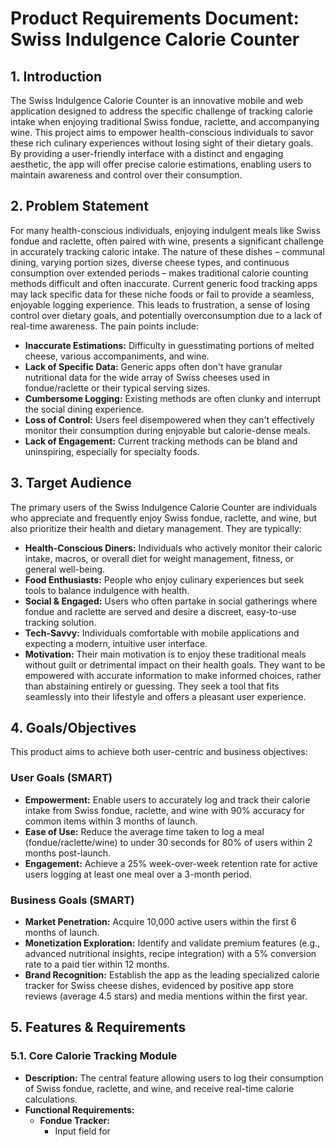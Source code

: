 # Product Requirements Document: Swiss Indulgence Calorie Counter

## 1. Introduction

The Swiss Indulgence Calorie Counter is an innovative mobile and web application designed to address the specific challenge of tracking calorie intake when enjoying traditional Swiss fondue, raclette, and accompanying wine. This project aims to empower health-conscious individuals to savor these rich culinary experiences without losing sight of their dietary goals. By providing a user-friendly interface with a distinct and engaging aesthetic, the app will offer precise calorie estimations, enabling users to maintain awareness and control over their consumption.

## 2. Problem Statement

For many health-conscious individuals, enjoying indulgent meals like Swiss fondue and raclette, often paired with wine, presents a significant challenge in accurately tracking caloric intake. The nature of these dishes – communal dining, varying portion sizes, diverse cheese types, and continuous consumption over extended periods – makes traditional calorie counting methods difficult and often inaccurate. Current generic food tracking apps may lack specific data for these niche foods or fail to provide a seamless, enjoyable logging experience. This leads to frustration, a sense of losing control over dietary goals, and potentially overconsumption due to a lack of real-time awareness. The pain points include:

*   **Inaccurate Estimations:** Difficulty in guesstimating portions of melted cheese, various accompaniments, and wine. 
*   **Lack of Specific Data:** Generic apps often don't have granular nutritional data for the wide array of Swiss cheeses used in fondue/raclette or their typical serving sizes.
*   **Cumbersome Logging:** Existing methods are often clunky and interrupt the social dining experience.
*   **Loss of Control:** Users feel disempowered when they can't effectively monitor their consumption during enjoyable but calorie-dense meals.
*   **Lack of Engagement:** Current tracking methods can be bland and uninspiring, especially for specialty foods.

## 3. Target Audience

The primary users of the Swiss Indulgence Calorie Counter are individuals who appreciate and frequently enjoy Swiss fondue, raclette, and wine, but also prioritize their health and dietary management. They are typically:

*   **Health-Conscious Diners:** Individuals who actively monitor their caloric intake, macros, or overall diet for weight management, fitness, or general well-being.
*   **Food Enthusiasts:** People who enjoy culinary experiences but seek tools to balance indulgence with health.
*   **Social & Engaged:** Users who often partake in social gatherings where fondue and raclette are served and desire a discreet, easy-to-use tracking solution.
*   **Tech-Savvy:** Individuals comfortable with mobile applications and expecting a modern, intuitive user interface.
*   **Motivation:** Their main motivation is to enjoy these traditional meals without guilt or detrimental impact on their health goals. They want to be empowered with accurate information to make informed choices, rather than abstaining entirely or guessing. They seek a tool that fits seamlessly into their lifestyle and offers a pleasant user experience.

## 4. Goals/Objectives

This product aims to achieve both user-centric and business objectives:

### User Goals (SMART)

*   **Empowerment:** Enable users to accurately log and track their calorie intake from Swiss fondue, raclette, and wine with 90% accuracy for common items within 3 months of launch.
*   **Ease of Use:** Reduce the average time taken to log a meal (fondue/raclette/wine) to under 30 seconds for 80% of users within 2 months post-launch.
*   **Engagement:** Achieve a 25% week-over-week retention rate for active users logging at least one meal over a 3-month period.

### Business Goals (SMART)

*   **Market Penetration:** Acquire 10,000 active users within the first 6 months of launch.
*   **Monetization Exploration:** Identify and validate premium features (e.g., advanced nutritional insights, recipe integration) with a 5% conversion rate to a paid tier within 12 months.
*   **Brand Recognition:** Establish the app as the leading specialized calorie tracker for Swiss cheese dishes, evidenced by positive app store reviews (average 4.5 stars) and media mentions within the first year.

## 5. Features & Requirements

### 5.1. Core Calorie Tracking Module

*   **Description:** The central feature allowing users to log their consumption of Swiss fondue, raclette, and wine, and receive real-time calorie calculations.
*   **Functional Requirements:**
    *   **Fondue Tracker:** 
        *   Input field for 